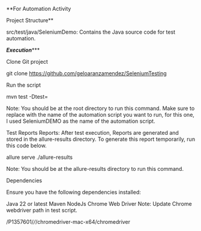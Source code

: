 **For Automation Activity

Project Structure**

src/test/java/SeleniumDemo: Contains the Java source code for test automation.


***************Execution******************

Clone Git project

git clone https://github.com/geloaranzamendez/SeleniumTesting

Run the script

mvn test -Dtest=<TestScript>

Note: You should be at the root directory to run this command. Make sure to replace <TestScript> with the name of the automation script you want to run, for this one, I used SeleniumDEMO as the name of the automation script.

Test Reports
Reports: After test execution, Reports are generated and stored in the allure-results directory. To generate this report temporarily, run this code below.


allure serve ./allure-results


Note: You should be at the allure-results directory to run this command.

Dependencies

Ensure you have the following dependencies installed:

Java 22 or latest
Maven
NodeJs
Chrome Web Driver
Note: Update Chrome webdriver path in test script.

/P1357601/*/*/chromedriver-mac-x64/chromedriver



